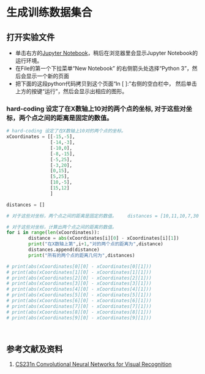 # 生成训练数据集合

## 打开实验文件

- 单击右方的[Jupyter Notebook](https://mybinder.org/v2/gh/ipython/ipython-in-depth/master?filepath=binder/Index.ipynb)，稍后在浏览器里会显示Jupyter Notebook的运行环境。
- 在File的第一个下拉菜单“New Notebook” 的右侧箭头处选择“Python 3”，然后会显示一个新的页面
- 把下面的这段python代码拷贝到这个页面“In [ ]:”右侧的空白栏中， 然后单击上方的按键“运行”，然后会显示出相应的图形。

### hard-coding 设定了在X数轴上10对的两个点的坐标, 对于这些对坐标，两个点之间的距离是固定的数值。

```python
# hard-coding 设定了在X数轴上10对的两个点的坐标。
xCoordinates = [[-15,-5],
                [-14,-3],
                [-10,0],
                [-8,-15],
                [-5,25],
                [-3,20],
                [0,15],
                [5,25],
                [10,-5],
                [15,12]	
                ]

distances = []

# 对于这些对坐标，两个点之间的距离是固定的数值。	 distances = [10,11,10,7,30,23,15,20,15,3]

# 对于这些对坐标，计算出两个点之间的距离的数值。
for i in range(len(xCoordinates)):
		distance = abs(xCoordinates[i][0] - xCoordinates[i][1])
		print("在X数轴上第",i+1,"对的两个点的距离为",distance)	
		distances.append(distance)
		print("所有的两个点的距离几何为",distances)	

# print(abs(xCoordinates[0][0] - xCoordinates[0][1]))
# print(abs(xCoordinates[1][0] - xCoordinates[1][1]))
# print(abs(xCoordinates[2][0] - xCoordinates[2][1]))
# print(abs(xCoordinates[3][0] - xCoordinates[3][1]))
# print(abs(xCoordinates[4][0] - xCoordinates[4][1]))
# print(abs(xCoordinates[5][0] - xCoordinates[5][1]))
# print(abs(xCoordinates[6][0] - xCoordinates[6][1]))
# print(abs(xCoordinates[7][0] - xCoordinates[7][1]))
# print(abs(xCoordinates[8][0] - xCoordinates[8][1]))
# print(abs(xCoordinates[9][0] - xCoordinates[9][1]))
```

```python

```

```python

```

## 参考文献及资料

1. [CS231n Convolutional Neural Networks for Visual Recognition](https://cs231n.github.io/neural-networks-case-study/)
